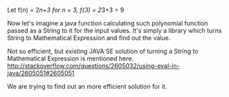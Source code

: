 Let f(n) = 2*n+3
for n = 3, f(3) = 2*3+3 = 9

Now let's imagine a java function calculating such polynomial function passed as a String to it for the input values.
It's simply a library which turns String to Mathematical Expression and find out the value.

Not so efficient, but existing JAVA SE solution of turning a String to Mathematical Expression is mentioned here. 
http://stackoverflow.com/questions/2605032/using-eval-in-java/2605051#2605051

We are trying to find out an more efficient solution for it.

